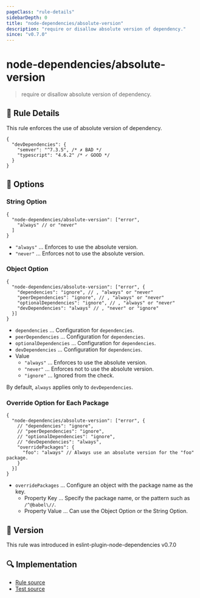 ```yaml
---
pageClass: "rule-details"
sidebarDepth: 0
title: "node-dependencies/absolute-version"
description: "require or disallow absolute version of dependency."
since: "v0.7.0"
---
```


# node-dependencies/absolute-version

> require or disallow absolute version of dependency.

## :book: Rule Details

This rule enforces the use of absolute version of dependency.

<eslint-code-block file-name="package.json" :rules="{'node-dependencies/absolute-version': 'error'}">

```json5
{
  "devDependencies": {
    "semver": "^7.3.5", /* ✗ BAD */
    "typescript": "4.6.2" /* ✓ GOOD */
  }
}
```

</eslint-code-block>

## :wrench: Options

### String Option

```json5
{
  "node-dependencies/absolute-version": ["error",
    "always" // or "never"
  ]
}
```

- `"always"` ... Enforces to use the absolute version.
- `"never"` ... Enforces not to use the absolute version.

### Object Option

```json5
{
  "node-dependencies/absolute-version": ["error", {
    "dependencies": "ignore", // , "always" or "never"
    "peerDependencies": "ignore", // , "always" or "never"
    "optionalDependencies": "ignore", // , "always" or "never"
    "devDependencies": "always" // , "never" or "ignore"
  }]
}
```

- `dependencies` ... Configuration for `dependencies`.
- `peerDependencies` ... Configuration for `dependencies`.
- `optionalDependencies` ... Configuration for `dependencies`.
- `devDependencies` ... Configuration for `dependencies`.
- Value
  - `"always"` ... Enforces to use the absolute version.
  - `"never"` ... Enforces not to use the absolute version.
  - `"ignore"` ... Ignored from the check.

By default, `always` applies only to `devDependencies`.

### Override Option for Each Package

```json5
{
  "node-dependencies/absolute-version": ["error", {
    // "dependencies": "ignore",
    // "peerDependencies": "ignore",
    // "optionalDependencies": "ignore",
    // "devDependencies": "always",
    "overridePackages": {
      "foo": "always" // Always use an absolute version for the "foo" package.
    }
  }]
}
```

- `overridePackages` ... Configure an object with the package name as the key.
  - Property Key ... Specify the package name, or the pattern such as `/^@babel\//`.
  - Property Value ... Can use the Object Option or the String Option.

## :rocket: Version

This rule was introduced in eslint-plugin-node-dependencies v0.7.0

## :mag: Implementation

- [Rule source](https://github.com/ota-meshi/eslint-plugin-node-dependencies/blob/main/lib/rules/absolute-version.ts)
- [Test source](https://github.com/ota-meshi/eslint-plugin-node-dependencies/blob/main/tests/lib/rules/absolute-version.ts)

